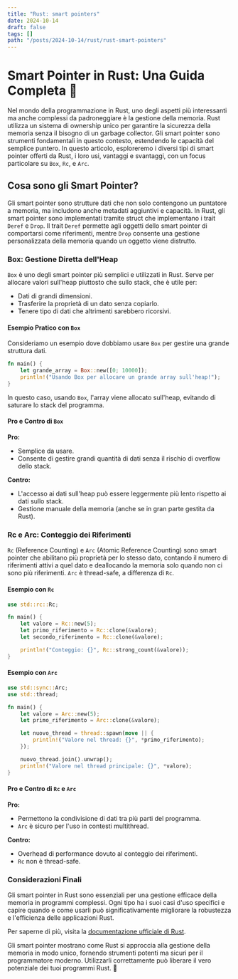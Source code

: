 ```yaml
---
title: "Rust: smart pointers"
date: 2024-10-14
draft: false
tags: []
path: "/posts/2024-10-14/rust/rust-smart-pointers"
---
```


# Smart Pointer in Rust: Una Guida Completa 🚀

Nel mondo della programmazione in Rust, uno degli aspetti più interessanti ma anche complessi da padroneggiare è la gestione della memoria. Rust utilizza un sistema di ownership unico per garantire la sicurezza della memoria senza il bisogno di un garbage collector. Gli smart pointer sono strumenti fondamentali in questo contesto, estendendo le capacità del semplice puntero. In questo articolo, esploreremo i diversi tipi di smart pointer offerti da Rust, i loro usi, vantaggi e svantaggi, con un focus particolare su `Box`, `Rc`, e `Arc`.

## Cosa sono gli Smart Pointer?

Gli smart pointer sono strutture dati che non solo contengono un puntatore a memoria, ma includono anche metadati aggiuntivi e capacità. In Rust, gli smart pointer sono implementati tramite struct che implementano i trait `Deref` e `Drop`. Il trait `Deref` permette agli oggetti dello smart pointer di comportarsi come riferimenti, mentre `Drop` consente una gestione personalizzata della memoria quando un oggetto viene distrutto.

### Box: Gestione Diretta dell'Heap

`Box` è uno degli smart pointer più semplici e utilizzati in Rust. Serve per allocare valori sull'heap piuttosto che sullo stack, che è utile per:

- Dati di grandi dimensioni.
- Trasferire la proprietà di un dato senza copiarlo.
- Tenere tipo di dati che altrimenti sarebbero ricorsivi.

#### Esempio Pratico con `Box`

Consideriamo un esempio dove dobbiamo usare `Box` per gestire una grande struttura dati.

```rust
fn main() {
    let grande_array = Box::new([0; 10000]);
    println!("Usando Box per allocare un grande array sull'heap!");
}
```

In questo caso, usando `Box`, l'array viene allocato sull'heap, evitando di saturare lo stack del programma.

#### Pro e Contro di `Box`

**Pro:**

- Semplice da usare.
- Consente di gestire grandi quantità di dati senza il rischio di overflow dello stack.

**Contro:**

- L'accesso ai dati sull'heap può essere leggermente più lento rispetto ai dati sullo stack.
- Gestione manuale della memoria (anche se in gran parte gestita da Rust).

### Rc e Arc: Conteggio dei Riferimenti

`Rc` (Reference Counting) e `Arc` (Atomic Reference Counting) sono smart pointer che abilitano più proprietà per lo stesso dato, contando il numero di riferimenti attivi a quel dato e deallocando la memoria solo quando non ci sono più riferimenti. `Arc` è thread-safe, a differenza di `Rc`.

#### Esempio con `Rc`

```rust
use std::rc::Rc;

fn main() {
    let valore = Rc::new(5);
    let primo_riferimento = Rc::clone(&valore);
    let secondo_riferimento = Rc::clone(&valore);

    println!("Conteggio: {}", Rc::strong_count(&valore));
}
```

#### Esempio con `Arc`

```rust
use std::sync::Arc;
use std::thread;

fn main() {
    let valore = Arc::new(5);
    let primo_riferimento = Arc::clone(&valore);

    let nuovo_thread = thread::spawn(move || {
        println!("Valore nel thread: {}", *primo_riferimento);
    });

    nuovo_thread.join().unwrap();
    println!("Valore nel thread principale: {}", *valore);
}
```

#### Pro e Contro di `Rc` e `Arc`

**Pro:**

- Permettono la condivisione di dati tra più parti del programma.
- `Arc` è sicuro per l'uso in contesti multithread.

**Contro:**

- Overhead di performance dovuto al conteggio dei riferimenti.
- `Rc` non è thread-safe.

### Considerazioni Finali

Gli smart pointer in Rust sono essenziali per una gestione efficace della memoria in programmi complessi. Ogni tipo ha i suoi casi d'uso specifici e capire quando e come usarli può significativamente migliorare la robustezza e l'efficienza delle applicazioni Rust.

Per saperne di più, visita la [documentazione ufficiale di Rust](https://doc.rust-lang.org/book/ch15-00-smart-pointers.html).

Gli smart pointer mostrano come Rust si approccia alla gestione della memoria in modo unico, fornendo strumenti potenti ma sicuri per il programmatore moderno. Utilizzarli correttamente può liberare il vero potenziale dei tuoi programmi Rust. 🚀
